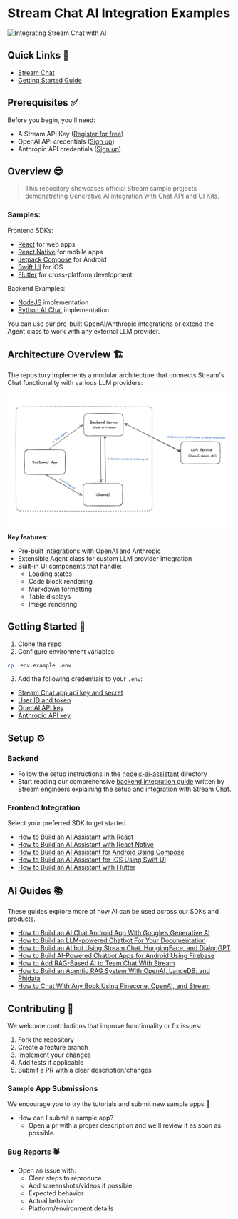 # Stream Chat AI Integration Examples

![Integrating Stream Chat with AI](/assets/repo_cover.png)

## **Quick Links** 🔗
- [Stream Chat](https://getstream.io/chat/)
- [Getting Started Guide](https://getstream.io/blog/ai-assistant/)

## Prerequisites ✅

Before you begin, you'll need:
- A Stream API Key ([Register for free](https://getstream.io/try-for-free/))
- OpenAI API credentials ([Sign up](https://platform.openai.com/signup))
- Anthropic API credentials ([Sign up](https://www.anthropic.com/api))

## Overview 😎

> This repository showcases official Stream sample projects demonstrating Generative AI integration with Chat API and UI Kits.

### Samples:

Frontend SDKs:
- [React](https://getstream.io/blog/react-assistant/) for web apps
- [React Native](https://getstream.io/blog/react-native-assistant/) for mobile apps
- [Jetpack Compose](https://getstream.io/blog/android-assistant/) for Android
- [Swift UI](https://getstream.io/blog/ios-assistant/) for iOS
- [Flutter](https://getstream.io/blog/flutter-assistant/) for cross-platform development

Backend Examples:
- [NodeJS](https://getstream.io/blog/nodejs-assistant/) implementation
- [Python AI Chat](https://getstream.io/blog/python-assistant/) implementation


You can use our pre-built OpenAI/Anthropic integrations or extend the Agent class to work with any external LLM provider.

## Architecture Overview 🏗️

The repository implements a modular architecture that connects Stream's Chat functionality with various LLM providers:

![Stream Chat AI Integration Architecture](/assets/arch_diagram.png)

**Key features**:
- Pre-built integrations with OpenAI and Anthropic
- Extensible Agent class for custom LLM provider integration
- Built-in UI components that handle:
  - Loading states
  - Code block rendering
  - Markdown formatting
  - Table displays
  - Image rendering

## Getting Started 🚀

1. Clone the repo
2. Configure environment variables:
```sh
cp .env.example .env
```

3. Add the following credentials to your `.env`:
- [Stream Chat app api key and secret](https://getstream.io/try-for-free/)
- [User ID and token](https://getstream.io/chat/docs/javascript/tokens_and_authentication/?language=javascript&q=secret#manually-generating-tokens)
- [OpenAI API key](https://openai.com/product)
- [Anthropic API key](https://www.anthropic.com/api)

## Setup ⚙️

### **Backend**

- Follow the setup instructions in the [nodejs-ai-assistant](https://github.com/GetStream/chat-ai-samples/tree/main/nodejs-ai-assistant) directory
- Start reading our comprehensive [backend integration guide](https://getstream.io/blog/nodejs-assistant/) written by Stream engineers explaining the setup and integration with Stream Chat.

### Frontend Integration

Select your preferred SDK to get started.

* [How to Build an AI Assistant with React](https://getstream.io/blog/react-assistant/)
* [How to Build an AI Assistant with React Native](https://getstream.io/blog/react-native-assistant/)
* [How to Build an AI Assistant for Android Using Compose](https://getstream.io/blog/android-assistant/)
* [How to Build an AI Assistant for iOS Using Swift UI](https://getstream.io/blog/ios-assistant/)
* [How to Build an AI Assistant with Flutter](https://getstream.io/blog/flutter-assistant/)

## AI Guides 📚
These guides explore more of how AI can be used across our SDKs and products.

- [How to Build an AI Chat Android App With Google’s Generative AI](https://getstream.io/blog/android-generative-ai/)
- [How to Build an LLM-powered Chatbot For Your Documentation](https://getstream.io/blog/llm-chatbot-docs/)
- [How to Build an AI bot Using Stream Chat, HuggingFace, and DialogGPT](https://getstream.io/blog/conversational-ai-flutter/)
- [How to Build AI-Powered Chatbot Apps for Android Using Firebase](https://getstream.io/blog/ai-chat-firebase/)
- [How to Add RAG-Based AI to Team Chat With Stream](https://getstream.io/blog/ai-team-chat/)
- [How to Build an Agentic RAG System With OpenAI, LanceDB, and Phidata](https://getstream.io/blog/agentic-ai-rag/)
- [How to Chat With Any Book Using Pinecone, OpenAI, and Stream](https://getstream.io/blog/ai-book-chat/)



## Contributing 🤔

We welcome contributions that improve functionality or fix issues:

1. Fork the repository
2. Create a feature branch
3. Implement your changes
4. Add tests if applicable
5. Submit a PR with a clear description/changes

### Sample App Submissions

We encourage you to try the tutorials and submit new sample apps 🥳

- How can I submit a sample app?
  - Open a pr with a proper description and we'll review it as soon as possible.

### Bug Reports 🕷
- Open an issue with:
  - Clear steps to reproduce
  - Add screenshots/videos if possible
  - Expected behavior
  - Actual behavior
  - Platform/environment details
